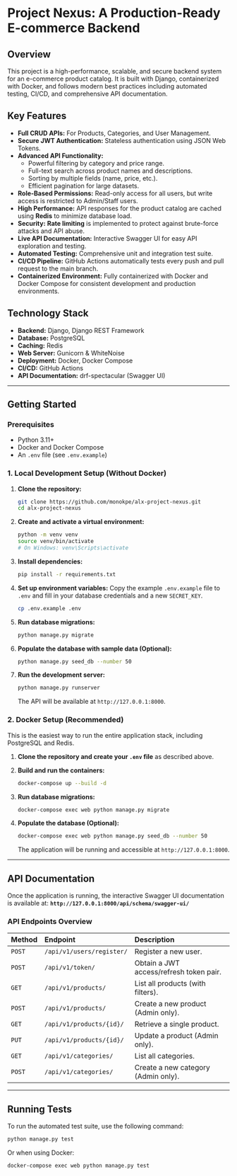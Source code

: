 # Project Nexus: A Production-Ready E-commerce Backend

## Overview

This project is a high-performance, scalable, and secure backend system for an e-commerce product catalog. It is built with Django, containerized with Docker, and follows modern best practices including automated testing, CI/CD, and comprehensive API documentation.

## Key Features

-   **Full CRUD APIs:** For Products, Categories, and User Management.
-   **Secure JWT Authentication:** Stateless authentication using JSON Web Tokens.
-   **Advanced API Functionality:**
    -   Powerful filtering by category and price range.
    -   Full-text search across product names and descriptions.
    -   Sorting by multiple fields (name, price, etc.).
    -   Efficient pagination for large datasets.
-   **Role-Based Permissions:** Read-only access for all users, but write access is restricted to Admin/Staff users.
-   **High Performance:** API responses for the product catalog are cached using **Redis** to minimize database load.
-   **Security:** **Rate limiting** is implemented to protect against brute-force attacks and API abuse.
-   **Live API Documentation:** Interactive Swagger UI for easy API exploration and testing.
-   **Automated Testing:** Comprehensive unit and integration test suite.
-   **CI/CD Pipeline:** GitHub Actions automatically tests every push and pull request to the main branch.
-   **Containerized Environment:** Fully containerized with Docker and Docker Compose for consistent development and production environments.

## Technology Stack

-   **Backend:** Django, Django REST Framework
-   **Database:** PostgreSQL
-   **Caching:** Redis
-   **Web Server:** Gunicorn & WhiteNoise
-   **Deployment:** Docker, Docker Compose
-   **CI/CD:** GitHub Actions
-   **API Documentation:** drf-spectacular (Swagger UI)

---

## Getting Started

### Prerequisites

-   Python 3.11+
-   Docker and Docker Compose
-   An `.env` file (see `.env.example`)

### 1. Local Development Setup (Without Docker)

1.  **Clone the repository:**
    ```bash
    git clone https://github.com/monokpe/alx-project-nexus.git
    cd alx-project-nexus
    ```

2.  **Create and activate a virtual environment:**
    ```bash
    python -m venv venv
    source venv/bin/activate
    # On Windows: venv\Scripts\activate
    ```

3.  **Install dependencies:**
    ```bash
    pip install -r requirements.txt
    ```

4.  **Set up environment variables:**
    Copy the example `.env.example` file to `.env` and fill in your database credentials and a new `SECRET_KEY`.
    ```bash
    cp .env.example .env
    ```

5.  **Run database migrations:**
    ```bash
    python manage.py migrate
    ```

6.  **Populate the database with sample data (Optional):**
    ```bash
    python manage.py seed_db --number 50
    ```

7.  **Run the development server:**
    ```bash
    python manage.py runserver
    ```
    The API will be available at `http://127.0.0.1:8000`.

### 2. Docker Setup (Recommended)

This is the easiest way to run the entire application stack, including PostgreSQL and Redis.

1.  **Clone the repository and create your `.env` file** as described above.

2.  **Build and run the containers:**
    ```bash
    docker-compose up --build -d
    ```

3.  **Run database migrations:**
    ```bash
    docker-compose exec web python manage.py migrate
    ```

4.  **Populate the database (Optional):**
    ```bash
    docker-compose exec web python manage.py seed_db --number 50
    ```
    The application will be running and accessible at `http://127.0.0.1:8000`.

---

## API Documentation

Once the application is running, the interactive Swagger UI documentation is available at:
**`http://127.0.0.1:8000/api/schema/swagger-ui/`**

### API Endpoints Overview

| Method | Endpoint                          | Description                               |
| :----- | :-------------------------------- | :---------------------------------------- |
| `POST` | `/api/v1/users/register/`         | Register a new user.                      |
| `POST` | `/api/v1/token/`                  | Obtain a JWT access/refresh token pair.   |
| `GET`  | `/api/v1/products/`               | List all products (with filters).         |
| `POST` | `/api/v1/products/`               | Create a new product (Admin only).        |
| `GET`  | `/api/v1/products/{id}/`          | Retrieve a single product.                |
| `PUT`  | `/api/v1/products/{id}/`          | Update a product (Admin only).            |
| `GET`  | `/api/v1/categories/`             | List all categories.                      |
| `POST` | `/api/v1/categories/`             | Create a new category (Admin only).       |

---

## Running Tests

To run the automated test suite, use the following command:

```bash
python manage.py test
```
Or when using Docker:
```bash
docker-compose exec web python manage.py test
```
